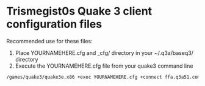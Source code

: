 # Trismegist0s Quake 3 client configuration files

Recommended use for these files:

1.  Place YOURNAMEHERE.cfg and _cfg/ directory  in your ~/.q3a/baseq3/ directory
2.  Execute the YOURNAMEHERE.cfg file from your quake3 command line

```markdown
/games/quake3/quake3e.x86 +exec YOURNAMEHERE.cfg +connect ffa.q3a51.com
